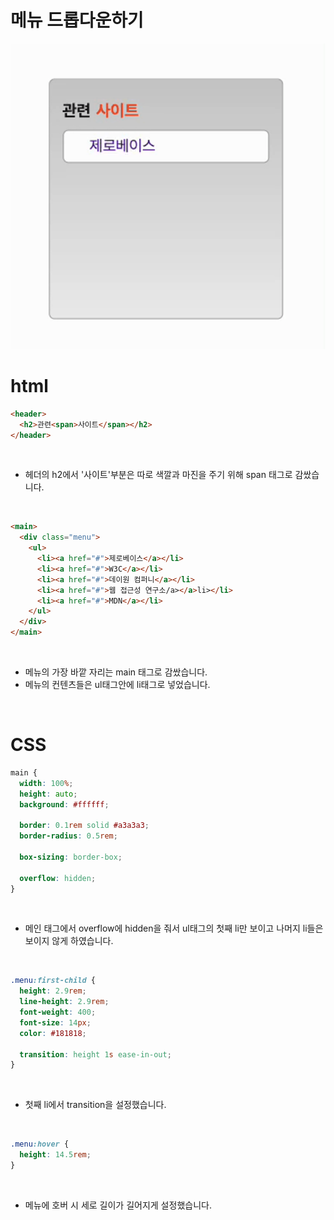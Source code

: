 # 메뉴 드롭다운하기

<img src="./3%EC%B0%A8%EA%B3%BC%EC%A0%9C.gif">

<br>

# html

```html
<header>
  <h2>관련<span>사이트</span></h2>
</header>
```

<br/>

- 헤더의 h2에서 '사이트'부분은 따로 색깔과 마진을 주기 위해 span 태그로 감쌌습니다.

<br/>

```html
<main>
  <div class="menu">
    <ul>
      <li><a href="#">제로베이스</a></li>
      <li><a href="#">W3C</a></li>
      <li><a href="#">데이원 컴퍼니</a></li>
      <li><a href="#">웹 접근성 연구소/a></a>li></li>
      <li><a href="#">MDN</a></li>
    </ul>
  </div>
</main>
```

<br/>

- 메뉴의 가장 바깥 자리는 main 태그로 감쌌습니다.
- 메뉴의 컨텐츠들은 ul태그안에 li태그로 넣었습니다.

<br/>

# CSS

```css
main {
  width: 100%;
  height: auto;
  background: #ffffff;

  border: 0.1rem solid #a3a3a3;
  border-radius: 0.5rem;

  box-sizing: border-box;

  overflow: hidden;
}
```

<br>

- 메인 태그에서 overflow에 hidden을 줘서 ul태그의 첫째 li만 보이고 나머지 li들은 보이지 않게 하였습니다.

<br>

```css
.menu:first-child {
  height: 2.9rem;
  line-height: 2.9rem;
  font-weight: 400;
  font-size: 14px;
  color: #181818;

  transition: height 1s ease-in-out;
}
```

<br>

- 첫째 li에서 transition을 설정했습니다.

<br>

```css
.menu:hover {
  height: 14.5rem;
}
```

<br>

- 메뉴에 호버 시 세로 길이가 길어지게 설정했습니다.
